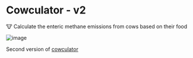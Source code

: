 # Cowculator - v2
🐮 Calculate the enteric methane emissions from cows based on their food

![image](https://github.com/user-attachments/assets/c304ce5f-181d-4445-aa47-fe59accfa81f)

Second version of [cowculator](https://github.com/JakeRoggenbuck/cowculator)
